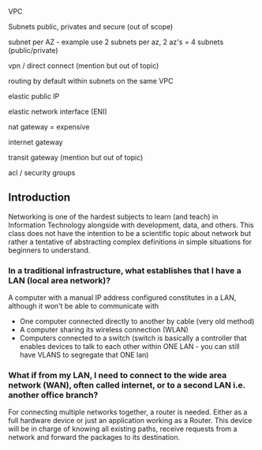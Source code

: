 
VPC

Subnets public, privates and secure (out of scope)

subnet per AZ - example use 2 subnets per az, 2 az's = 4 subnets (public/private)

vpn / direct connect (mention but out of topic)

routing by default within subnets on the same VPC

elastic public IP

elastic network interface (ENI)

nat gateway = expensive

internet gateway

transit gateway (mention but out of topic)

acl / security groups

## Introduction

Networking is one of the hardest subjects to learn (and teach) in Information Technology alongside with development, data, and others. This class does not have the intention to be a scientific topic about network but rather a tentative of abstracting complex definitions in simple situations for beginners to understand.

### In a traditional infrastructure, what establishes that I have a LAN (local area network)?

A computer with a manual IP address configured constitutes in a LAN, although it won't be able to communicate with 

- One computer connected directly to another by cable (very old method)
- A computer sharing its wireless connection (WLAN)
- Computers connected to a switch (switch is basically a controller that enables devices to talk to each other within ONE LAN - you can still have VLANS to segregate that ONE lan)


### What if from my LAN, I need to connect to the wide area network (WAN), often called internet, or to a second LAN i.e. another office branch?

For connecting multiple networks together, a router is needed. Either as a full hardware device or just an application working as a Router. This device will be in charge of knowing all existing paths, receive requests from a network and forward the packages to its destination.

